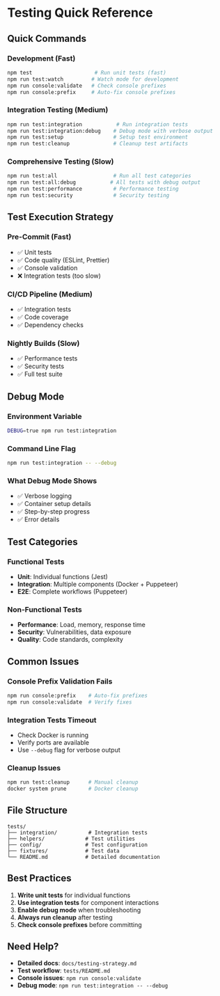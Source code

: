 # Testing Quick Reference

## Quick Commands

### **Development (Fast)**
```bash
npm test                    # Run unit tests (fast)
npm run test:watch         # Watch mode for development
npm run console:validate   # Check console prefixes
npm run console:prefix     # Auto-fix console prefixes
```

### **Integration Testing (Medium)**
```bash
npm run test:integration           # Run integration tests
npm run test:integration:debug    # Debug mode with verbose output
npm run test:setup                # Setup test environment
npm run test:cleanup              # Cleanup test artifacts
```

### **Comprehensive Testing (Slow)**
```bash
npm run test:all                  # Run all test categories
npm run test:all:debug           # All tests with debug output
npm run test:performance          # Performance testing
npm run test:security             # Security testing
```

## Test Execution Strategy

### **Pre-Commit (Fast)**
- ✅ Unit tests
- ✅ Code quality (ESLint, Prettier)
- ✅ Console validation
- ❌ Integration tests (too slow)

### **CI/CD Pipeline (Medium)**
- ✅ Integration tests
- ✅ Code coverage
- ✅ Dependency checks

### **Nightly Builds (Slow)**
- ✅ Performance tests
- ✅ Security tests
- ✅ Full test suite

## Debug Mode

### **Environment Variable**
```bash
DEBUG=true npm run test:integration
```

### **Command Line Flag**
```bash
npm run test:integration -- --debug
```

### **What Debug Mode Shows**
- ✅ Verbose logging
- ✅ Container setup details
- ✅ Step-by-step progress
- ✅ Error details

## Test Categories

### **Functional Tests**
- **Unit**: Individual functions (Jest)
- **Integration**: Multiple components (Docker + Puppeteer)
- **E2E**: Complete workflows (Puppeteer)

### **Non-Functional Tests**
- **Performance**: Load, memory, response time
- **Security**: Vulnerabilities, data exposure
- **Quality**: Code standards, complexity

## Common Issues

### **Console Prefix Validation Fails**
```bash
npm run console:prefix    # Auto-fix prefixes
npm run console:validate  # Verify fixes
```

### **Integration Tests Timeout**
- Check Docker is running
- Verify ports are available
- Use `--debug` flag for verbose output

### **Cleanup Issues**
```bash
npm run test:cleanup      # Manual cleanup
docker system prune       # Docker cleanup
```

## File Structure

```
tests/
├── integration/          # Integration tests
├── helpers/             # Test utilities
├── config/              # Test configuration
├── fixtures/            # Test data
└── README.md            # Detailed documentation
```

## Best Practices

1. **Write unit tests** for individual functions
2. **Use integration tests** for component interactions
3. **Enable debug mode** when troubleshooting
4. **Always run cleanup** after testing
5. **Check console prefixes** before committing

## Need Help?

- **Detailed docs**: `docs/testing-strategy.md`
- **Test workflow**: `tests/README.md`
- **Console issues**: `npm run console:validate`
- **Debug mode**: `npm run test:integration -- --debug`
